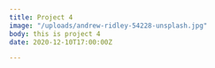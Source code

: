 ```yaml
---
title: Project 4
image: "/uploads/andrew-ridley-54228-unsplash.jpg"
body: this is project 4
date: 2020-12-10T17:00:00Z

---
```

